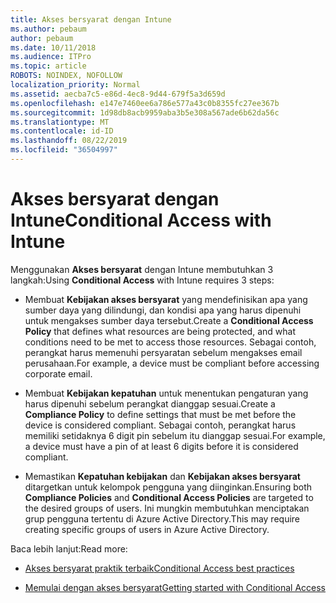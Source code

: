 ```yaml
---
title: Akses bersyarat dengan Intune
ms.author: pebaum
author: pebaum
ms.date: 10/11/2018
ms.audience: ITPro
ms.topic: article
ROBOTS: NOINDEX, NOFOLLOW
localization_priority: Normal
ms.assetid: aecba7c5-e86d-4ec8-9d44-679f5a3d659d
ms.openlocfilehash: e147e7460ee6a786e577a43c0b8355fc27ee367b
ms.sourcegitcommit: 1d98db8acb9959aba3b5e308a567ade6b62da56c
ms.translationtype: MT
ms.contentlocale: id-ID
ms.lasthandoff: 08/22/2019
ms.locfileid: "36504997"
---
```

# <a name="conditional-access-with-intune"></a><span data-ttu-id="59aa1-102">Akses bersyarat dengan Intune</span><span class="sxs-lookup"><span data-stu-id="59aa1-102">Conditional Access with Intune</span></span>

<span data-ttu-id="59aa1-103">Menggunakan **Akses bersyarat** dengan Intune membutuhkan 3 langkah:</span><span class="sxs-lookup"><span data-stu-id="59aa1-103">Using **Conditional Access** with Intune requires 3 steps:</span></span> 
  
- <span data-ttu-id="59aa1-104">Membuat **Kebijakan akses bersyarat** yang mendefinisikan apa yang sumber daya yang dilindungi, dan kondisi apa yang harus dipenuhi untuk mengakses sumber daya tersebut.</span><span class="sxs-lookup"><span data-stu-id="59aa1-104">Create a **Conditional Access Policy** that defines what resources are being protected, and what conditions need to be met to access those resources.</span></span> <span data-ttu-id="59aa1-105">Sebagai contoh, perangkat harus memenuhi persyaratan sebelum mengakses email perusahaan.</span><span class="sxs-lookup"><span data-stu-id="59aa1-105">For example, a device must be compliant before accessing corporate email.</span></span> 
    
- <span data-ttu-id="59aa1-106">Membuat **Kebijakan kepatuhan** untuk menentukan pengaturan yang harus dipenuhi sebelum perangkat dianggap sesuai.</span><span class="sxs-lookup"><span data-stu-id="59aa1-106">Create a **Compliance Policy** to define settings that must be met before the device is considered compliant.</span></span> <span data-ttu-id="59aa1-107">Sebagai contoh, perangkat harus memiliki setidaknya 6 digit pin sebelum itu dianggap sesuai.</span><span class="sxs-lookup"><span data-stu-id="59aa1-107">For example, a device must have a pin of at least 6 digits before it is considered compliant.</span></span> 
    
- <span data-ttu-id="59aa1-108">Memastikan **Kepatuhan kebijakan** dan **Kebijakan akses bersyarat** ditargetkan untuk kelompok pengguna yang diinginkan.</span><span class="sxs-lookup"><span data-stu-id="59aa1-108">Ensuring both **Compliance Policies** and **Conditional Access Policies** are targeted to the desired groups of users.</span></span> <span data-ttu-id="59aa1-109">Ini mungkin membutuhkan menciptakan grup pengguna tertentu di Azure Active Directory.</span><span class="sxs-lookup"><span data-stu-id="59aa1-109">This may require creating specific groups of users in Azure Active Directory.</span></span> 
    
<span data-ttu-id="59aa1-110">Baca lebih lanjut:</span><span class="sxs-lookup"><span data-stu-id="59aa1-110">Read more:</span></span>
  
- [<span data-ttu-id="59aa1-111">Akses bersyarat praktik terbaik</span><span class="sxs-lookup"><span data-stu-id="59aa1-111">Conditional Access best practices</span></span>](https://docs.microsoft.com/azure/active-directory/conditional-access/best-practices)
    
- [<span data-ttu-id="59aa1-112">Memulai dengan akses bersyarat</span><span class="sxs-lookup"><span data-stu-id="59aa1-112">Getting started with Conditional Access </span></span>](https://docs.microsoft.com/azure/active-directory/active-directory-conditional-access-azure-portal-get-started)
    

